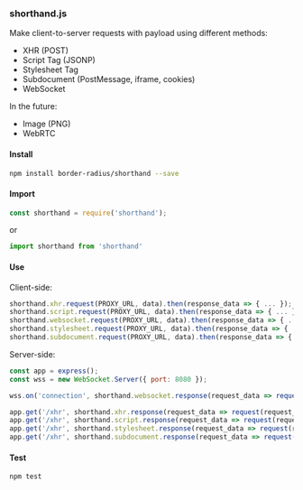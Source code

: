 ### shorthand.js

Make client-to-server requests with payload using different methods:

* XHR (POST)
* Script Tag (JSONP)
* Stylesheet Tag
* Subdocument (PostMessage, iframe, cookies)
* WebSocket

In the future:

* Image (PNG)
* WebRTC

#### Install

```bash
npm install border-radius/shorthand --save
```

#### Import

```js
const shorthand = require('shorthand');
```

or

```js
import shorthand from 'shorthand'
```

#### Use

Client-side:

```js
shorthand.xhr.request(PROXY_URL, data).then(response_data => { ... });
shorthand.script.request(PROXY_URL, data).then(response_data => { ... });
shorthand.websocket.request(PROXY_URL, data).then(response_data => { ... });
shorthand.stylesheet.request(PROXY_URL, data).then(response_data => { ... });
shorthand.subdocument.request(PROXY_URL, data).then(response_data => { ... });
```

Server-side:

```js
const app = express();
const wss = new WebSocket.Server({ port: 8080 });

wss.on('connection', shorthand.websocket.response(request_data => request(request_data)));

app.get('/xhr', shorthand.xhr.response(request_data => request(request_data)));
app.get('/xhr', shorthand.script.response(request_data => request(request_data)));
app.get('/xhr', shorthand.stylesheet.response(request_data => request(request_data)));
app.get('/xhr', shorthand.subdocument.response(request_data => request(request_data)));
```

#### Test

```bash
npm test
```
